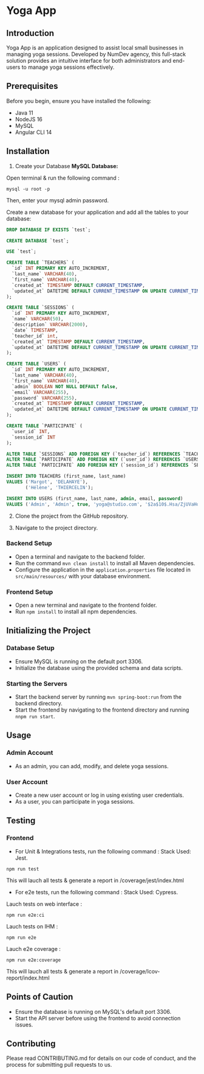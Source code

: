 # Yoga App

## Introduction

Yoga App is an application designed to assist local small businesses in managing yoga sessions. Developed by NumDev agency, this full-stack solution provides an intuitive interface for both administrators and end-users to manage yoga sessions effectively.

## Prerequisites

Before you begin, ensure you have installed the following:
- Java 11
- NodeJS 16
- MySQL
- Angular CLI 14

## Installation
1. Create your Database
**MySQL Database:**

Open terminal & run the following command :
```shell
mysql -u root -p
```
Then, enter your mysql admin password. 

Create a new database for your application and add all the tables to your database:

```sql
DROP DATABASE IF EXISTS `test`;

CREATE DATABASE `test`;

USE `test`;

CREATE TABLE `TEACHERS` (
  `id` INT PRIMARY KEY AUTO_INCREMENT,
  `last_name` VARCHAR(40),
  `first_name` VARCHAR(40),
  `created_at` TIMESTAMP DEFAULT CURRENT_TIMESTAMP,
  `updated_at` DATETIME DEFAULT CURRENT_TIMESTAMP ON UPDATE CURRENT_TIMESTAMP
);

CREATE TABLE `SESSIONS` (
  `id` INT PRIMARY KEY AUTO_INCREMENT,
  `name` VARCHAR(50),
  `description` VARCHAR(2000),
  `date` TIMESTAMP,
  `teacher_id` int,
  `created_at` TIMESTAMP DEFAULT CURRENT_TIMESTAMP,
  `updated_at` DATETIME DEFAULT CURRENT_TIMESTAMP ON UPDATE CURRENT_TIMESTAMP
);

CREATE TABLE `USERS` (
  `id` INT PRIMARY KEY AUTO_INCREMENT,
  `last_name` VARCHAR(40),
  `first_name` VARCHAR(40),
  `admin` BOOLEAN NOT NULL DEFAULT false,
  `email` VARCHAR(255),
  `password` VARCHAR(255),
  `created_at` TIMESTAMP DEFAULT CURRENT_TIMESTAMP,
  `updated_at` DATETIME DEFAULT CURRENT_TIMESTAMP ON UPDATE CURRENT_TIMESTAMP
);

CREATE TABLE `PARTICIPATE` (
  `user_id` INT, 
  `session_id` INT
);

ALTER TABLE `SESSIONS` ADD FOREIGN KEY (`teacher_id`) REFERENCES `TEACHERS` (`id`);
ALTER TABLE `PARTICIPATE` ADD FOREIGN KEY (`user_id`) REFERENCES `USERS` (`id`);
ALTER TABLE `PARTICIPATE` ADD FOREIGN KEY (`session_id`) REFERENCES `SESSIONS` (`id`);

INSERT INTO TEACHERS (first_name, last_name)
VALUES ('Margot', 'DELAHAYE'),
       ('Hélène', 'THIERCELIN');

INSERT INTO USERS (first_name, last_name, admin, email, password)
VALUES ('Admin', 'Admin', true, 'yoga@studio.com', '$2a$10$.Hsa/ZjUVaHqi0tp9xieMeewrnZxrZ5pQRzddUXE/WjDu2ZThe6Iq'),
```

2. Clone the project from the GitHub repository.

3. Navigate to the project directory.

### Backend Setup
- Open a terminal and navigate to the backend folder.
- Run the command `mvn clean install` to install all Maven dependencies.
- Configure the application in the `application.properties` file located in `src/main/resources/` with your database environment. 

### Frontend Setup
- Open a new terminal and navigate to the frontend folder.
- Run `npm install` to install all npm dependencies.

## Initializing the Project

### Database Setup
- Ensure MySQL is running on the default port 3306.
- Initialize the database using the provided schema and data scripts.

### Starting the Servers
- Start the backend server by running `mvn spring-boot:run` from the backend directory.
- Start the frontend by navigating to the frontend directory and running `nnpm run start`.

## Usage

### Admin Account
- As an admin, you can add, modify, and delete yoga sessions.

### User Account
- Create a new user account or log in using existing user credentials.
- As a user, you can participate in yoga sessions.

## Testing

### Frontend
- For Unit & Integrations tests, run the following command : 
Stack Used: Jest.
```shell
npm run test
```

This will lauch all tests & generate a report in /coverage/jest/index.html

- For e2e tests, run the following command : 
Stack Used: Cypress.

Lauch tests on web interface :
```shell
npm run e2e:ci
```

Lauch tests on IHM :
```shell
npm run e2e
```

Lauch e2e coverage :
```shell
npm run e2e:coverage
```

This will lauch all tests & generate a report in /coverage/Icov-report/index.html

## Points of Caution

- Ensure the database is running on MySQL's default port 3306.
- Start the API server before using the frontend to avoid connection issues.

## Contributing

Please read CONTRIBUTING.md for details on our code of conduct, and the process for submitting pull requests to us.
